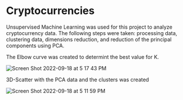 # Cryptocurrencies

Unsupervised Machine Learning  was  used for this project to analyze  cryptocurrency data. The following steps were taken: processing data, clustering data, dimensions reduction, and  reduction of the principal components using PCA. 

The Elbow curve was created to determint the best value for K.

![Screen Shot 2022-09-18 at 5 17 43 PM](https://user-images.githubusercontent.com/103322251/190928474-09f2977f-63a7-4fac-a148-db2c1a5b9552.png)

3D-Scatter with the PCA data and the clusters was created 

![Screen Shot 2022-09-18 at 5 11 59 PM](https://user-images.githubusercontent.com/103322251/190928317-a2a49a79-8636-4ab7-bf88-f4062da619d3.png)

 

